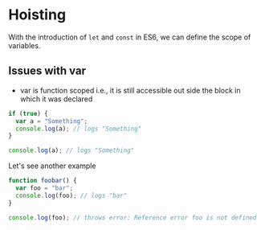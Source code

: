 # Hoisting

With the introduction of `let` and `const` in ES6, we can define the scope of variables.

## Issues with var

- var is function scoped i.e., it is still accessible out side the block in which it was declared

```js
if (true) {
  var a = "Something";
  console.log(a); // logs "Something"
}

console.log(a); // logs "Something"
```

Let's see another example

```js
function foobar() {
  var foo = "bar";
  console.log(foo); // logs "bar"
}

console.log(foo); // throws error: Reference error foo is not defined
```
